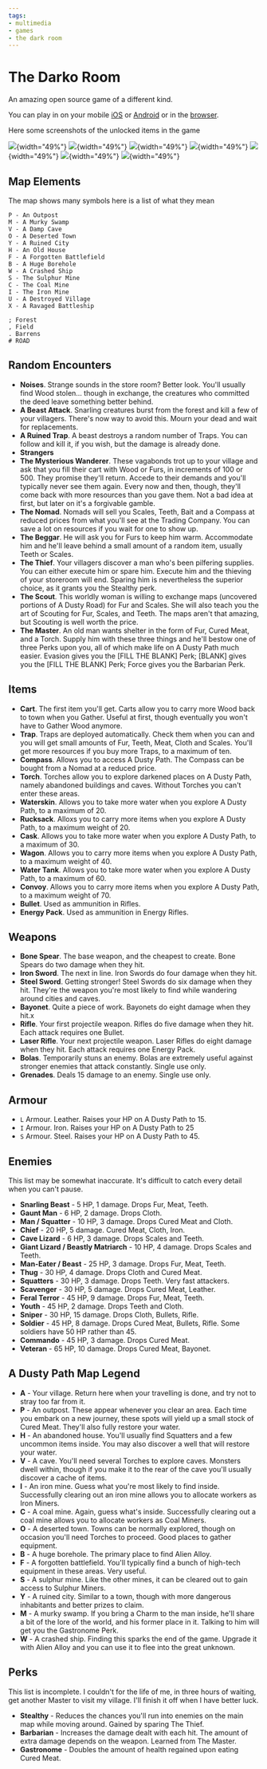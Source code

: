```yaml
---
tags:
- multimedia
- games
- the dark room
---
```

# The Darko Room
An amazing open source game of a different kind.

You can play in on your mobile [iOS](https://apps.apple.com/us/app/a-dark-room/id736683061) or [Android](https://play.google.com/store/apps/details?id=com.yourcompany.adarkroom&pli=1) or in the [browser](https://adarkroom.doublespeakgames.com/).

Here some screenshots of the unlocked items in the game

![](img/thedarkroom/room.png){width="49%"}
![](img/thedarkroom/village.png){width="49%"}
![](img/thedarkroom/tradepost.png){width="49%"}
![](img/thedarkroom/build.png){width="49%"}
![](img/thedarkroom/workshop.png){width="49%"}
![](img/thedarkroom/path.png){width="49%"}
![](img/thedarkroom/map.png){width="49%"}

## Map Elements

The map shows many symbols here is a list of what they mean

```
P - An Outpost
M - A Murky Swamp
V - A Damp Cave
O - A Deserted Town
Y - A Ruined City
H - An Old House
F - A Forgotten Battlefield
B - A Huge Borehole
W - A Crashed Ship
S - The Sulphur Mine
C - The Coal Mine
I - The Iron Mine
U - A Destroyed Village
X - A Ravaged Battleship

; Forest
, Field
. Barrens
# ROAD
```

## Random Encounters
- **Noises**. Strange sounds in the store room? Better look. You'll usually find Wood stolen… though in exchange, the creatures who committed the deed leave something better behind.
- **A Beast Attack**. Snarling creatures burst from the forest and kill a few of your villagers. There's now way to avoid this. Mourn your dead and wait for replacements.
- **A Ruined Trap**. A beast destroys a random number of Traps. You can follow and kill it, if you wish, but the damage is already done.
- **Strangers**
- **The Mysterious Wanderer**. These vagabonds trot up to your village and ask that you fill their cart with Wood or Furs, in increments of 100 or 500. They promise they'll return. Accede to their demands and you'll typically never see them again. Every now and then, though, they'll come back with more resources than you gave them. Not a bad idea at first, but later on it's a forgivable gamble.
- **The Nomad**. Nomads will sell you Scales, Teeth, Bait and a Compass at reduced prices from what you'll see at the Trading Company. You can save a lot on resources if you wait for one to show up.
- **The Beggar**. He will ask you for Furs to keep him warm. Accommodate him and he'll leave behind a small amount of a random item, usually Teeth or Scales.
- **The Thief**. Your villagers discover a man who's been pilfering supplies. You can either execute him or spare him. Execute him and the thieving of your storeroom will end. Sparing him is nevertheless the superior choice, as it grants you the Stealthy perk.
- **The Scout**. This worldly woman is willing to exchange maps (uncovered portions of A Dusty Road) for Fur and Scales. She will also teach you the art of Scouting for Fur, Scales, and Teeth. The maps aren't that amazing, but Scouting is well worth the price.
- **The Master**. An old man wants shelter in the form of Fur, Cured Meat, and a Torch. Supply him with these three things and he'll bestow one of three Perks upon you, all of which make life on A Dusty Path much easier. Evasion gives you the [FILL THE BLANK] Perk; [BLANK] gives you the [FILL THE BLANK] Perk; Force gives you the Barbarian Perk.

## Items
- **Cart**. The first item you'll get. Carts allow you to carry more Wood back to town when you Gather. Useful at first, though eventually you won't have to Gather Wood anymore.
- **Trap**. Traps are deployed automatically. Check them when you can and you will get small amounts of Fur, Teeth, Meat, Cloth and Scales. You'll get more resources if you buy more Traps, to a maximum of ten.
- **Compass**. Allows you to access A Dusty Path. The Compass can be bought from a Nomad at a reduced price.
- **Torch**. Torches allow you to explore darkened places on A Dusty Path, namely abandoned buildings and caves. Without Torches you can't enter these areas.
- **Waterskin**. Allows you to take more water when you explore A Dusty Path, to a maximum of 20.
- **Rucksack**. Alloxs you to carry more items when you explore A Dusty Path, to a maximum weight of 20.
- **Cask**. Allows you to take more water when you explore A Dusty Path, to a maximum of 30.
- **Wagon**. Allows you to carry more items when you explore A Dusty Path, to a maximum weight of 40.
- **Water Tank**. Allows you to take more water when you explore A Dusty Path, to a maximum of 60.
- **Convoy**. Allows you to carry more items when you explore A Dusty Path, to a maximum weight of 70.
- **Bullet**. Used as ammunition in Rifles.
- **Energy Pack**. Used as ammunition in Energy Rifles.

## Weapons
- **Bone Spear**. The base weapon, and the cheapest to create. Bone Spears do two damage when they hit.
- **Iron Sword**. The next in line. Iron Swords do four damage when they hit.
- **Steel Sword**. Getting stronger! Steel Swords do six damage when they hit. They're the weapon you're most likely to find while wandering around cities and caves.
- **Bayonet**. Quite a piece of work. Bayonets do eight damage when they hit.x
- **Rifle**. Your first projectile weapon. Rifles do five damage when they hit. Each attack requires one Bullet.
- **Laser Rifle**. Your next projectile weapon. Laser Rifles do eight damage when they hit. Each attack requires one Energy Pack.
- **Bolas**. Temporarily stuns an enemy. Bolas are extremely useful against stronger enemies that attack constantly. Single use only.
- **Grenades**. Deals 15 damage to an enemy. Single use only.

## Armour
- `L` Armour. Leather. Raises your HP on A Dusty Path to 15.
- `I` Armour. Iron. Raises your HP on A Dusty Path to 25
- `S` Armour. Steel. Raises your HP on A Dusty Path to 45.

## Enemies

This list may be somewhat inaccurate. It's difficult to catch every detail when you can't pause.

- **Snarling Beast** - 5 HP, 1 damage. Drops Fur, Meat, Teeth.
- **Gaunt Man** - 6 HP, 2 damage. Drops Cloth.
- **Man / Squatter** - 10 HP, 3 damage. Drops Cured Meat and Cloth.
- **Chief** - 20 HP, 5 damage. Cured Meat, Cloth, Iron.
- **Cave Lizard** - 6 HP, 3 damage. Drops Scales and Teeth.
- **Giant Lizard / Beastly Matriarch** - 10 HP, 4 damage. Drops Scales and Teeth.
- **Man-Eater / Beast** - 25 HP, 3 damage. Drops Fur, Meat, Teeth.
- **Thug** - 30 HP, 4 damage. Drops Cloth and Cured Meat.
- **Squatters** - 30 HP, 3 damage. Drops Teeth. Very fast attackers.
- **Scavenger** - 30 HP, 5 damage. Drops Cured Meat, Leather.
- **Feral Terror** - 45 HP, 9 damage. Drops Fur, Meat, Teeth.
- **Youth** - 45 HP, 2 damage. Drops Teeth and Cloth.
- **Sniper** - 30 HP, 15 damage. Drops Cloth, Bullets, Rifle.
- **Soldier** - 45 HP, 8 damage. Drops Cured Meat, Bullets, Rifle. Some soldiers have 50 HP rather than 45.
- **Commando** - 45 HP, 3 damage. Drops Cured Meat.
- **Veteran** - 65 HP, 10 damage. Drops Cured Meat, Bayonet.

## A Dusty Path Map Legend
- **A** - Your village. Return here when your travelling is done, and try not to stray too far from it.
- **P** - An outpost. These appear whenever you clear an area. Each time you embark on a new journey, these spots will yield up a small stock of Cured Meat. They'll also fully restore your water.
- **H** - An abandoned house. You'll usually find Squatters and a few uncommon items inside. You may also discover a well that will restore your water.
- **V** - A cave. You'll need several Torches to explore caves. Monsters dwell within, though if you make it to the rear of the cave you'll usually discover a cache of items.
- **I** - An iron mine. Guess what you're most likely to find inside. Successfully clearing out an iron mine allows you to allocate workers as Iron Miners.
- **C** - A coal mine. Again, guess what's inside. Successfully clearing out a coal mine allows you to allocate workers as Coal Miners.
- **O** - A deserted town. Towns can be normally explored, though on occasion you'll need Torches to proceed. Good places to gather equipment.
- **B** - A huge borehole. The primary place to find Alien Alloy.
- **F** - A forgotten battlefield. You'll typically find a bunch of high-tech equipment in these areas. Very useful.
- **S** - A sulphur mine. Like the other mines, it can be cleared out to gain access to Sulphur Miners.
- **Y** - A ruined city. Similar to a town, though with more dangerous inhabitants and better prizes to claim.
- **M** - A murky swamp. If you bring a Charm to the man inside, he'll share a bit of the lore of the world, and his former place in it. Talking to him will get you the Gastronome Perk.
- **W** - A crashed ship. Finding this sparks the end of the game. Upgrade it with Alien Alloy and you can use it to flee into the great unknown.

## Perks

This list is incomplete. I couldn't for the life of me, in three hours of waiting, get another Master to visit my village. I'll finish it off when I have better luck.

- **Stealthy** - Reduces the chances you'll run into enemies on the main map while moving around. Gained by sparing The Thief.
- **Barbarian** - Increases the damage dealt with each hit. The amount of extra damage depends on the weapon. Learned from The Master.
- **Gastronome** - Doubles the amount of health regained upon eating Cured Meat.
